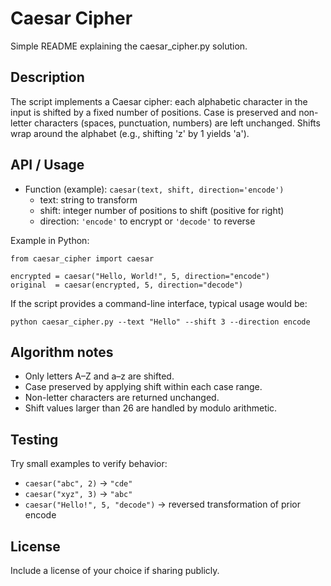 # Caesar Cipher
Simple README explaining the caesar_cipher.py solution.

## Description
The script implements a Caesar cipher: each alphabetic character in the input is shifted by a fixed number of positions. Case is preserved and non-letter characters (spaces, punctuation, numbers) are left unchanged. Shifts wrap around the alphabet (e.g., shifting 'z' by 1 yields 'a').

## API / Usage
- Function (example): `caesar(text, shift, direction='encode')`
    - text: string to transform
    - shift: integer number of positions to shift (positive for right)
    - direction: `'encode'` to encrypt or `'decode'` to reverse

Example in Python:
```
from caesar_cipher import caesar

encrypted = caesar("Hello, World!", 5, direction="encode")
original  = caesar(encrypted, 5, direction="decode")
```

If the script provides a command-line interface, typical usage would be:
```
python caesar_cipher.py --text "Hello" --shift 3 --direction encode
```

## Algorithm notes
- Only letters A–Z and a–z are shifted.
- Case preserved by applying shift within each case range.
- Non-letter characters are returned unchanged.
- Shift values larger than 26 are handled by modulo arithmetic.

## Testing
Try small examples to verify behavior:
- `caesar("abc", 2)` -> `"cde"`
- `caesar("xyz", 3)` -> `"abc"`
- `caesar("Hello!", 5, "decode")` -> reversed transformation of prior encode

## License
Include a license of your choice if sharing publicly.
